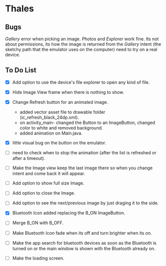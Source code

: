 # Thales

## Bugs
*Gallery* error when picking an image. *Photos* and *Explorer* work fine.
Its not about permissions, its how the image is returned from the *Gallery* intent (the sketchy path that the emulator uses on the computer) need to try on a real device.

## To Do List
- [x] Add option to use the device's file explorer to open any kind of file.
- [x] Hide Image View frame when there is nothing to show.

- [x] Change Refresh button for an animated image.
  - added vector asset file to drawable folder (ic_refresh_black_24dp.xml).
  - on activity_main- changed the Button to an ImageButton, changed color to white and removed background.
  - added animation on Main.java.
- [x] little visual bug on the button on the emulator.
- [ ] need to check when to stop the animation (after the list is refreshed or after a timeout).

- [ ] Make the Image view keep the last image there so when you change intent and come back it will appear.
- [ ] Add option to show full size Image.
- [ ] Add option to close the Image.
- [ ] Add option to see the next/previous image by just draging it to the side.
- [x] Bluetooth Icon added replacing the B_ON ImageButton.
- [ ] Merge B_ON with B_OFF.
- [ ] Make Bluetooth Icon fade when its off and turn brighter when its on.
- [ ] Make the app search for bluetooth devices as soon as the Bluetooth is turned on or the main window is shown with the Bluetooth already on.
- [ ] Make the loading screen.
